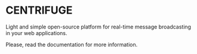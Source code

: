 CENTRIFUGE
==========

Light and simple open-source platform for real-time message broadcasting in your web applications.

Please, read the documentation for more information.